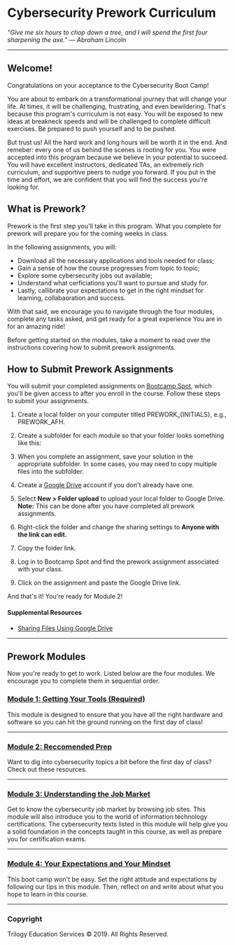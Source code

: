 # Cybersecurity Prework Curriculum

_"Give me six hours to chop down a tree, and I will spend the first four sharpening the axe." — Abraham Lincoln_

---

## Welcome!

Congratulations on your acceptance to the Cybersecurity Boot Camp!

You are about to embark on a transformational journey that will change your life. At times, it will be challenging, frustrating, and even bewildering. That's because this program's curriculum is not easy. You will be exposed to new ideas at breakneck speeds and will be challenged to complete difficult exercises. Be prepared to push yourself and to be pushed.

But trust us! All the hard work and long hours will be worth it in the end. And remeber: every one of us behind the scenes is rooting for you. You were accepted into this program because we believe in your potential to succeed. You will have excellent instructors, dedicated TAs, an extremely rich curriculum, and supportive peers to nudge you forward. If you put in the time and effort, we are confident that you will find the success you're looking for.


## What is Prework?

Prework is the first step you'll take in this program. What you complete for prework will prepare you for the coming weeks in class. 

In the following assignments, you will: 

- Download all the necessary applications and tools needed for class;
- Gain a sense of how the course progresses from topic to topic;
- Explore some cybersecurity jobs out available; 
- Understand what cerficiations you'll want to pursue and study for.  
- Lastly, callibrate your expectations to get in the right mindset for learning, collabaoration and success.

With that said, we encourage you to navigate through the four modules, complete any tasks asked, and get ready for a great experience You are in for an amazing ride!

Before getting started on the modules, take a moment to read over the instructions covering how to submit prework assignments. 

## How to Submit Prework Assignments

You will submit your completed assignments on [Bootcamp Spot](https://www.bootcampspot.com/login), which you'll be given access to after you enroll in the course. Follow these steps to submit your assignments. 

1. Create a local folder on your computer titled PREWORK\_{INITIALS}, e.g., PREWORK\_AFH. 

2. Create a subfolder for each module so that your folder looks something like this:  

3. When you complete an assignment, save your solution in the appropriate subfolder. In some cases, you may need to copy multiple files into the subfolder.

4. Create a [Google Drive](https://www.google.com/drive/) account if you don't already have one.

5. Select **New > Folder upload** to upload your local folder to Google Drive. **Note:** This can be done after you have completed all prework assignments. 

6. Right-click the folder and change the sharing settings to **Anyone with the link can edit.** 

7. Copy the folder link. 

8. Log in to Bootcamp Spot and find the prework assignment associated with your class.

9. Click on the assignment and paste the Google Drive link. 

And that's it! You're ready for Module 2! 

#### Supplemental Resources

- [Sharing Files Using Google Drive](sharing-files-using-google-drive.md) 

---

## Prework Modules

Now you're ready to get to work. Listed below are the four modules. We encourage you to complete them in sequential order. 

### [Module 1: Getting Your Tools (Required)](modules/module-1-Getting-Your-Tools.md)

This module is designed to ensure that  you have all the right hardware and software so you can hit the ground running on the first day of class!

---

### [Module 2: Reccomended Prep](module-2-Reccomended-Prep-Activities-and-Resources.md)

Want to dig into cybersecurity topics a bit before the first day of class? Check out these resources.

--- 

### [Module 3: Understanding the Job Market](modules/module-3-understanding-the-job-market.md)

Get to know the cybersecurity job market by browsing job sites. This module will also introduce you to the world of information technology certifications. The cybersecurity texts listed in this module will help give you a solid foundation in the concepts taught in this course, as well as prepare you for certification exams. 

---

### [Module 4: Your Expectations and Your Mindset](modules/module-4-Your-Expectations-and-Your-Mindset.md)

This boot camp won't be easy. Set the right attitude and expectations by following our tips in this module. Then, reflect on and write about what you hope to learn in this course. 

-------

### Copyright

Trilogy Education Services © 2019. All Rights Reserved.


